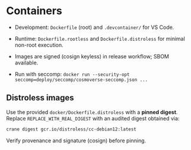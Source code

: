 
# Containers
- Development: `Dockerfile` (root) and `.devcontainer/` for VS Code.
- Runtime: `Dockerfile.rootless` and `Dockerfile.distroless` for minimal non-root execution.
- Images are signed (cosign keyless) in release workflow; SBOM available.

- Run with seccomp: `docker run --security-opt seccomp=deploy/seccomp/cosmoverse-seccomp.json ...`


## Distroless images
Use the provided `docker/Dockerfile.distroless` with a **pinned digest**. Replace `REPLACE_WITH_REAL_DIGEST` with an audited digest obtained via:
```bash
crane digest gcr.io/distroless/cc-debian12:latest
```
Verify provenance and signature (cosign) before pinning.
